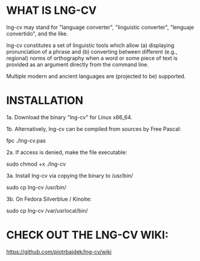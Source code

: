 # WHAT IS LNG-CV

lng-cv may stand for "language converter", "linguistic converter", "lenguaje convertido", and the like.

lng-cv constitutes a set of linguistic tools which allow (a) displaying pronunciation of a phrase and (b) converting between different (e.g., regional) norms of orthography when a word or some piece of text is provided as an argument directly from the command line.

Multiple modern and ancient languages are (projected to be) supported.

# INSTALLATION

1a. Download the binary "lng-cv" for Linux x86_64.

1b. Alternatively, lng-cv can be compiled from sources by Free Pascal:

fpc ./lng-cv.pas

2a. If access is denied, make the file executable:

sudo chmod +x ./lng-cv

3a. Install lng-cv via copying the binary to /usr/bin/

sudo cp lng-cv /usr/bin/

3b. On Fedora Silverblue / Kinoite:

sudo cp lng-cv /var/usrlocal/bin/

# CHECK OUT THE LNG-CV WIKI:

https://github.com/piotrbajdek/lng-cv/wiki
